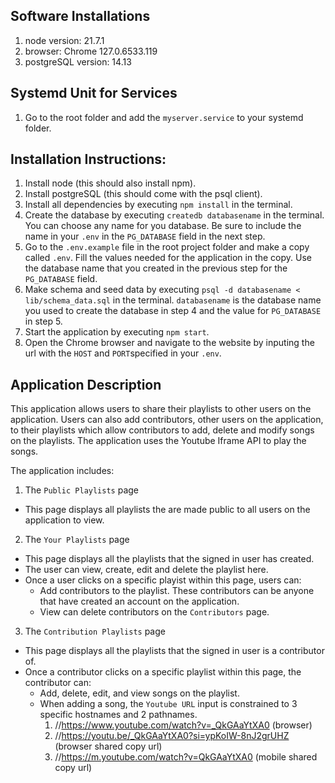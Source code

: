 ## Software Installations

1. node version: 21.7.1
2. browser: Chrome 127.0.6533.119
3. postgreSQL version: 14.13

## Systemd Unit for Services

1. Go to the root folder and add the `myserver.service` to your systemd folder.

## Installation Instructions:

1. Install node (this should also install npm).
2. Install postgreSQL (this should come with the psql client).
3. Install all dependencies by executing `npm install` in the terminal.
4. Create the database by executing `createdb databasename` in the terminal.
   You can choose any name for you database. Be sure to include the name in your `.env` in the `PG_DATABASE` field in the next step.
5. Go to the `.env.example` file in the root project folder and make a copy called `.env`.
   Fill the values needed for the application in the copy. Use the database name that you created in the previous step for the `PG_DATABASE` field.
6. Make schema and seed data by executing `psql -d databasename < lib/schema_data.sql` in the terminal. `databasename` is the database name you used to create the database in step 4 and the value for `PG_DATABASE` in step 5.
7. Start the application by executing `npm start`.
8. Open the Chrome browser and navigate to the website by inputing the url with the `HOST` and `PORT`specified in your `.env`.

## Application Description

This application allows users to share their playlists to other users on the application.
Users can also add contributors, other users on the application, to their playlists which
allow contributors to add, delete and modify songs on the playlists. The application uses
the Youtube Iframe API to play the songs.

The application includes:

1. The `Public Playlists` page

- This page displays all playlists the are made public to all users on the application to view.

2. The `Your Playlists` page

- This page displays all the playlists that the signed in user has created.
- The user can view, create, edit and delete the playlist here.
- Once a user clicks on a specific playist within this page, users can:
  - Add contributors to the playlist. These contributors can be anyone that have created an account on the application.
  - View can delete contributors on the `Contributors` page.

3. The `Contribution Playlists` page

- This page displays all the playlists that the signed in user is a contributor of.
- Once a contributor clicks on a specific playlist within this page, the contributor can:
  - Add, delete, edit, and view songs on the playlist.
  - When adding a song, the `Youtube URL` input is constrained to 3 specific hostnames and 2 pathnames.
    1. //https://www.youtube.com/watch?v=_QkGAaYtXA0 (browser)
    2. //https://youtu.be/_QkGAaYtXA0?si=ypKoIW-8nJ2grUHZ (browser shared copy url)
    3. //https://m.youtube.com/watch?v=QkGAaYtXA0 (mobile shared copy url)
